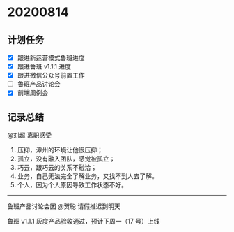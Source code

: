 # 20200814

## 计划任务

- [x] 跟进新运营模式鲁班进度
- [x] 跟进鲁班 v1.1.1 进度
- [x] 跟进微信公众号前置工作
- [ ] 鲁班产品讨论会
- [x] 前端周例会

## 记录总结

@刘超 离职感受

1. 压抑，潭州的环境让他很压抑；
2. 孤立，没有融入团队，感觉被孤立；
3. 巧云，跟巧云的关系不融洽；
4. 业务，自己无法完全了解业务，又找不到人去了解。
5. 个人，因为个人原因导致工作状态不好。

---

鲁班产品讨论会因 @贺聪 请假推迟到明天

鲁班 v1.1.1 灰度产品验收通过，预计下周一（17 号）上线

